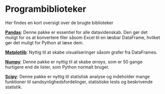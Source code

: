 # Programbiblioteker
Her findes en kort oversigt over de brugte biblioteker

[**Pandas**](https://pandas.pydata.org): Denne pakke er essentiel for alle datavidenskab. Den gør det muligt for os at konvertere filer såsom Excel til en læsbar DataFrame, hvilket gør det muligt for Python at læse dem.

[**Matplotlib**](https://matplotlib.org): Nyttig til at skabe visualiseringer såsom grafer fra DataFrames.

[**Numpy**](https://numpy.org): Denne pakke er nyttig til at skabe *arrays*, som er 50 gange hurtigere end de lister, som Python normalt bruger.

[**Scipy**](https://docs.scipy.org/doc/scipy/reference/main_namespace.html): Denne pakke er nyttig til statistisk analyse og indeholder mange funktioner til sandsynlighedsfordelinger, statistiske tests og beskrivende statistik.
